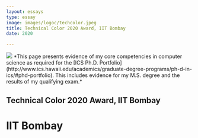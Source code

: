 ```yaml
---
layout: essays  
type: essay
image: images/logoc/techcolor.jpeg
title: Technical Color 2020 Award, IIT Bombay
date: 2020 

---
```


<img class="ui image" src="{{ site.baseurl }}/images/logoc/techcolor.jpeg ">
*This page presents evidence of my core competencies in computer science as required for the [ICS Ph.D. Portfolio](http://www.ics.hawaii.edu/academics/graduate-degree-programs/ph-d-in-ics/#phd-portfolio). This includes evidence for my M.S. degree and the results of my qualifying exam.*

## Technical Color 2020 Award, IIT Bombay
# IIT Bombay
